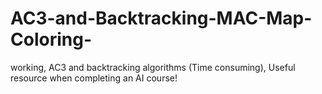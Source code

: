 # AC3-and-Backtracking-MAC-Map-Coloring-
working, AC3 and backtracking algorithms (Time consuming), Useful resource when completing an AI course!
